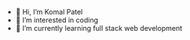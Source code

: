 - 👋 Hi, I’m Komal Patel
- 👀 I’m interested in coding 
- 🌱 I’m currently learning full stack web development


